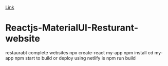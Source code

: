 [Link](https://cozy-cobbler-2aaf68.netlify.app/)
# Reactjs-MaterialUI-Resturant-website
restaurabt complete websites
npx create-react my-app
npm install
cd my-app
npm start
to build or deploy using netlify is npm run build 

